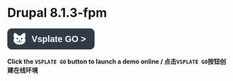 # Drupal 8.1.3-fpm

<a href="https://www.vsplate.com/?docker-compose=https://github.com/vsplate/dcenvs/drupal/8.1.3-fpm"><img alt="VSPLATE GO" src="https://raw.githubusercontent.com/vsplate/images/master/vsgo_btn.png" width="200px"></a>

**Click the `VSPLATE GO` button to launch a demo online / 点击`VSPLATE GO`按钮创建在线环境**